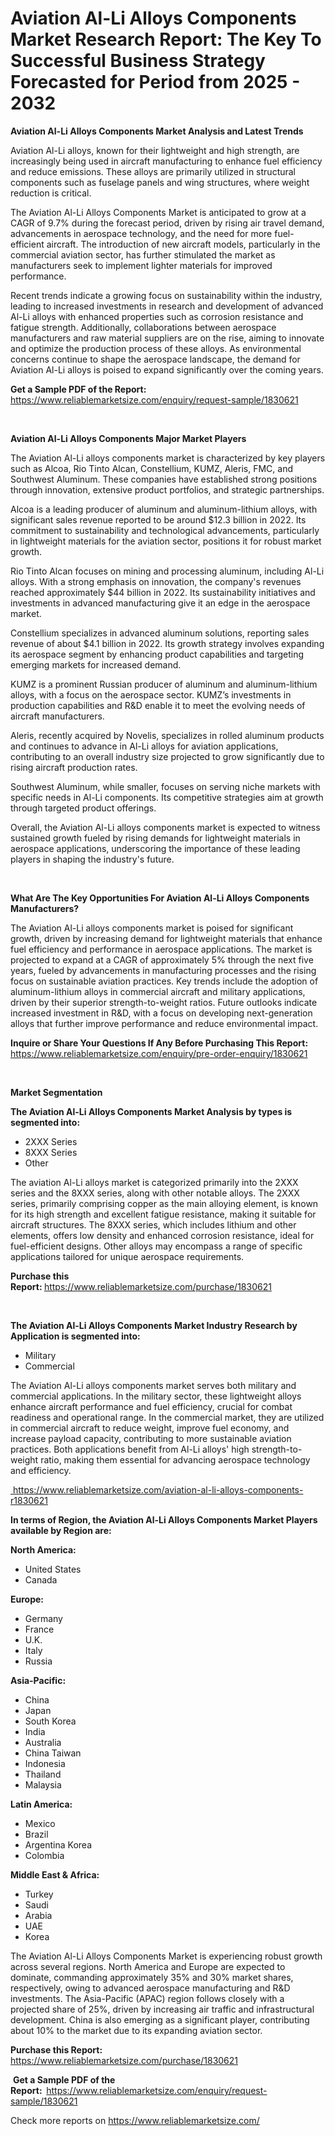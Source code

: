 <p><h1>Aviation Al-Li Alloys Components Market Research Report: The Key To Successful Business Strategy Forecasted for Period from 2025 - 2032</h1></p><p><strong>Aviation Al-Li Alloys Components Market Analysis and Latest Trends</strong></p>
<p><p>Aviation Al-Li alloys, known for their lightweight and high strength, are increasingly being used in aircraft manufacturing to enhance fuel efficiency and reduce emissions. These alloys are primarily utilized in structural components such as fuselage panels and wing structures, where weight reduction is critical. </p><p>The Aviation Al-Li Alloys Components Market is anticipated to grow at a CAGR of 9.7% during the forecast period, driven by rising air travel demand, advancements in aerospace technology, and the need for more fuel-efficient aircraft. The introduction of new aircraft models, particularly in the commercial aviation sector, has further stimulated the market as manufacturers seek to implement lighter materials for improved performance. </p><p>Recent trends indicate a growing focus on sustainability within the industry, leading to increased investments in research and development of advanced Al-Li alloys with enhanced properties such as corrosion resistance and fatigue strength. Additionally, collaborations between aerospace manufacturers and raw material suppliers are on the rise, aiming to innovate and optimize the production process of these alloys. As environmental concerns continue to shape the aerospace landscape, the demand for Aviation Al-Li alloys is poised to expand significantly over the coming years.</p></p>
<p><strong>Get a Sample PDF of the Report:&nbsp;</strong> <a href="https://www.reliablemarketsize.com/enquiry/request-sample/1830621?utm_campaign=3092&utm_medium=2&utm_source=Github&utm_content=ia&utm_term=03042025&utm_id=aviation-al-li-alloys-components">https://www.reliablemarketsize.com/enquiry/request-sample/1830621</a></p>
<p>&nbsp;</p>
<p><strong>Aviation Al-Li Alloys Components Major Market Players</strong></p>
<p><p>The Aviation Al-Li alloys components market is characterized by key players such as Alcoa, Rio Tinto Alcan, Constellium, KUMZ, Aleris, FMC, and Southwest Aluminum. These companies have established strong positions through innovation, extensive product portfolios, and strategic partnerships.</p><p>Alcoa is a leading producer of aluminum and aluminum-lithium alloys, with significant sales revenue reported to be around $12.3 billion in 2022. Its commitment to sustainability and technological advancements, particularly in lightweight materials for the aviation sector, positions it for robust market growth. </p><p>Rio Tinto Alcan focuses on mining and processing aluminum, including Al-Li alloys. With a strong emphasis on innovation, the company's revenues reached approximately $44 billion in 2022. Its sustainability initiatives and investments in advanced manufacturing give it an edge in the aerospace market.</p><p>Constellium specializes in advanced aluminum solutions, reporting sales revenue of about $4.1 billion in 2022. Its growth strategy involves expanding its aerospace segment by enhancing product capabilities and targeting emerging markets for increased demand.</p><p>KUMZ is a prominent Russian producer of aluminum and aluminum-lithium alloys, with a focus on the aerospace sector. KUMZ’s investments in production capabilities and R&D enable it to meet the evolving needs of aircraft manufacturers.</p><p>Aleris, recently acquired by Novelis, specializes in rolled aluminum products and continues to advance in Al-Li alloys for aviation applications, contributing to an overall industry size projected to grow significantly due to rising aircraft production rates.</p><p>Southwest Aluminum, while smaller, focuses on serving niche markets with specific needs in Al-Li components. Its competitive strategies aim at growth through targeted product offerings.</p><p>Overall, the Aviation Al-Li alloys components market is expected to witness sustained growth fueled by rising demands for lightweight materials in aerospace applications, underscoring the importance of these leading players in shaping the industry's future.</p></p>
<p>&nbsp;</p>
<p><strong>What Are The Key Opportunities For Aviation Al-Li Alloys Components Manufacturers?</strong></p>
<p><p>The Aviation Al-Li alloys components market is poised for significant growth, driven by increasing demand for lightweight materials that enhance fuel efficiency and performance in aerospace applications. The market is projected to expand at a CAGR of approximately 5% through the next five years, fueled by advancements in manufacturing processes and the rising focus on sustainable aviation practices. Key trends include the adoption of aluminum-lithium alloys in commercial aircraft and military applications, driven by their superior strength-to-weight ratios. Future outlooks indicate increased investment in R&D, with a focus on developing next-generation alloys that further improve performance and reduce environmental impact.</p></p>
<p><strong>Inquire or Share Your Questions If Any Before Purchasing This Report:</strong> <a href="https://www.reliablemarketsize.com/enquiry/pre-order-enquiry/1830621?utm_campaign=3092&utm_medium=2&utm_source=Github&utm_content=ia&utm_term=03042025&utm_id=aviation-al-li-alloys-components">https://www.reliablemarketsize.com/enquiry/pre-order-enquiry/1830621</a></p>
<p>&nbsp;</p>
<p><strong>Market Segmentation</strong></p>
<p><strong>The Aviation Al-Li Alloys Components Market Analysis by types is segmented into:</strong></p>
<p><ul><li>2XXX Series</li><li>8XXX Series</li><li>Other</li></ul></p>
<p><p>The aviation Al-Li alloys market is categorized primarily into the 2XXX series and the 8XXX series, along with other notable alloys. The 2XXX series, primarily comprising copper as the main alloying element, is known for its high strength and excellent fatigue resistance, making it suitable for aircraft structures. The 8XXX series, which includes lithium and other elements, offers low density and enhanced corrosion resistance, ideal for fuel-efficient designs. Other alloys may encompass a range of specific applications tailored for unique aerospace requirements.</p></p>
<p><strong>Purchase this Report:&nbsp;</strong><a href="https://www.reliablemarketsize.com/purchase/1830621?utm_campaign=3092&utm_medium=2&utm_source=Github&utm_content=ia&utm_term=03042025&utm_id=aviation-al-li-alloys-components">https://www.reliablemarketsize.com/purchase/1830621</a></p>
<p>&nbsp;</p>
<p><strong>The Aviation Al-Li Alloys Components Market Industry Research by Application is segmented into:</strong></p>
<p><ul><li>Military</li><li>Commercial</li></ul></p>
<p><p>The Aviation Al-Li alloys components market serves both military and commercial applications. In the military sector, these lightweight alloys enhance aircraft performance and fuel efficiency, crucial for combat readiness and operational range. In the commercial market, they are utilized in commercial aircraft to reduce weight, improve fuel economy, and increase payload capacity, contributing to more sustainable aviation practices. Both applications benefit from Al-Li alloys' high strength-to-weight ratio, making them essential for advancing aerospace technology and efficiency.</p></p>
<p><a href="https://www.reliablemarketsize.com/aviation-al-li-alloys-components-r1830621?utm_campaign=3092&utm_medium=2&utm_source=Github&utm_content=ia&utm_term=03042025&utm_id=aviation-al-li-alloys-components">&nbsp;https://www.reliablemarketsize.com/aviation-al-li-alloys-components-r1830621</a></p>
<p><strong>In terms of Region, the Aviation Al-Li Alloys Components Market Players available by Region are:</strong></p>
<p>
    <p> <strong> North America: </strong>
        <ul>
            <li>United States</li>
            <li>Canada</li>
        </ul>
        </p> 
    <p> <strong> Europe: </strong>
        <ul>
            <li>Germany</li>
            <li>France</li>
            <li>U.K.</li>
            <li>Italy</li>
            <li>Russia</li>
        </ul>
        </p> 
    <p> <strong> Asia-Pacific: </strong>
        <ul>
            <li>China</li>
            <li>Japan</li>
            <li>South Korea</li>
            <li>India</li>
            <li>Australia</li>
            <li>China Taiwan</li>
            <li>Indonesia</li>
            <li>Thailand</li>
            <li>Malaysia</li>
        </ul>
        </p> 
    <p> <strong> Latin America: </strong>
        <ul>
            <li>Mexico</li>
            <li>Brazil</li>
            <li>Argentina Korea</li>
            <li>Colombia</li>
        </ul>
        </p> 
    <p> <strong> Middle East & Africa: </strong>
        <ul>
            <li>Turkey</li>
            <li>Saudi</li>
            <li>Arabia</li>
            <li>UAE</li>
            <li>Korea</li>
        </ul>
    </p>
    </p>
<p><p>The Aviation Al-Li Alloys Components Market is experiencing robust growth across several regions. North America and Europe are expected to dominate, commanding approximately 35% and 30% market shares, respectively, owing to advanced aerospace manufacturing and R&D investments. The Asia-Pacific (APAC) region follows closely with a projected share of 25%, driven by increasing air traffic and infrastructural development. China is also emerging as a significant player, contributing about 10% to the market due to its expanding aviation sector.</p></p>
<p><strong>Purchase this Report: </strong><a href="https://www.reliablemarketsize.com/purchase/1830621?utm_campaign=3092&utm_medium=2&utm_source=Github&utm_content=ia&utm_term=03042025&utm_id=aviation-al-li-alloys-components">https://www.reliablemarketsize.com/purchase/1830621</a></p>
<p>&nbsp;<strong>Get a Sample PDF of the Report:&nbsp;&nbsp;</strong><a href="https://www.reliablemarketsize.com/enquiry/request-sample/1830621?utm_campaign=3092&utm_medium=2&utm_source=Github&utm_content=ia&utm_term=03042025&utm_id=aviation-al-li-alloys-components">https://www.reliablemarketsize.com/enquiry/request-sample/1830621</a></p>
<p><strong></strong></p>
<p>Check more reports on <a href="https://www.reliablemarketsize.com/?utm_campaign=3092&utm_medium=2&utm_source=Github&utm_content=ia&utm_term=03042025&utm_id=aviation-al-li-alloys-components">https://www.reliablemarketsize.com/</a></p>